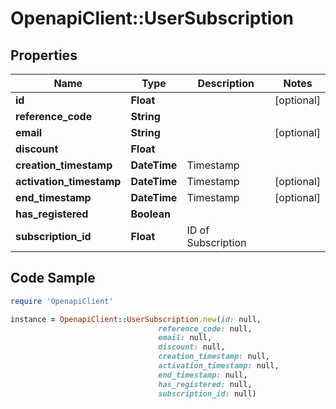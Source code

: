 # OpenapiClient::UserSubscription

## Properties

Name | Type | Description | Notes
------------ | ------------- | ------------- | -------------
**id** | **Float** |  | [optional] 
**reference_code** | **String** |  | 
**email** | **String** |  | [optional] 
**discount** | **Float** |  | 
**creation_timestamp** | **DateTime** | Timestamp | 
**activation_timestamp** | **DateTime** | Timestamp | [optional] 
**end_timestamp** | **DateTime** | Timestamp | [optional] 
**has_registered** | **Boolean** |  | 
**subscription_id** | **Float** | ID of Subscription | 

## Code Sample

```ruby
require 'OpenapiClient'

instance = OpenapiClient::UserSubscription.new(id: null,
                                 reference_code: null,
                                 email: null,
                                 discount: null,
                                 creation_timestamp: null,
                                 activation_timestamp: null,
                                 end_timestamp: null,
                                 has_registered: null,
                                 subscription_id: null)
```


